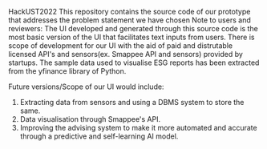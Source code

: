 HackUST2022
This repository contains the source code of our prototype that addresses the problem statement we have chosen
Note to users and reviewers:
The UI developed and generated through this source code is the most basic version of the UI that facilitates text inputs from users.
There is scope of development for our UI with the aid of paid and distrutable licensed API's and sensors(ex. Smappee API and sensors) provided by startups.
The sample data used to visualise ESG reports has been extracted from the yfinance library of Python.

Future versions/Scope of our UI would include:

1. Extracting data from sensors and using a DBMS system to store the same.
2. Data visualisation through Smappee's API.
3. Improving the advising system to make it more automated and accurate through a predictive and self-learning AI model.


